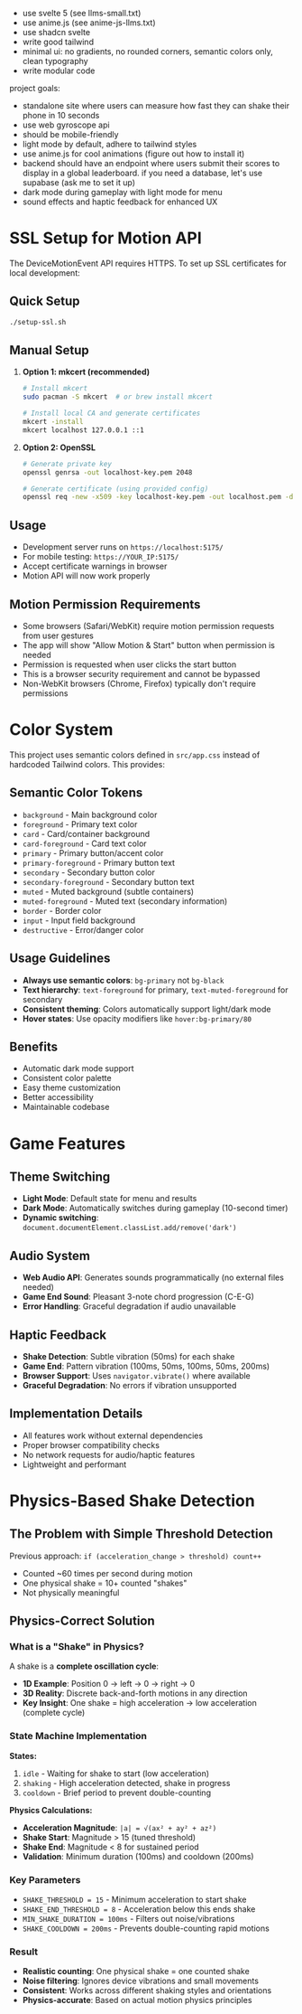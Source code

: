 - use svelte 5 (see llms-small.txt)
- use anime.js (see anime-js-llms.txt)
- use shadcn svelte
- write good tailwind
- minimal ui: no gradients, no rounded corners, semantic colors only, clean typography
- write modular code

project goals:

- standalone site where users can measure how fast they can shake their phone in 10 seconds
- use web gyroscope api
- should be mobile-friendly
- light mode by default, adhere to tailwind styles
- use anime.js for cool animations (figure out how to install it)
- backend should have an endpoint where users submit their scores to display in a global leaderboard. if you need a database, let's use supabase (ask me to set it up)
- dark mode during gameplay with light mode for menu
- sound effects and haptic feedback for enhanced UX

# SSL Setup for Motion API

The DeviceMotionEvent API requires HTTPS. To set up SSL certificates for local development:

## Quick Setup
```bash
./setup-ssl.sh
```

## Manual Setup
1. **Option 1: mkcert (recommended)**
   ```bash
   # Install mkcert
   sudo pacman -S mkcert  # or brew install mkcert
   
   # Install local CA and generate certificates
   mkcert -install
   mkcert localhost 127.0.0.1 ::1
   ```

2. **Option 2: OpenSSL**
   ```bash
   # Generate private key
   openssl genrsa -out localhost-key.pem 2048
   
   # Generate certificate (using provided config)
   openssl req -new -x509 -key localhost-key.pem -out localhost.pem -days 365 -config localhost.conf -extensions v3_req
   ```

## Usage
- Development server runs on `https://localhost:5175/`
- For mobile testing: `https://YOUR_IP:5175/`
- Accept certificate warnings in browser
- Motion API will now work properly

## Motion Permission Requirements
- Some browsers (Safari/WebKit) require motion permission requests from user gestures
- The app will show "Allow Motion & Start" button when permission is needed
- Permission is requested when user clicks the start button
- This is a browser security requirement and cannot be bypassed
- Non-WebKit browsers (Chrome, Firefox) typically don't require permissions

# Color System

This project uses semantic colors defined in `src/app.css` instead of hardcoded Tailwind colors. This provides:

## Semantic Color Tokens
- `background` - Main background color
- `foreground` - Primary text color
- `card` - Card/container background
- `card-foreground` - Card text color
- `primary` - Primary button/accent color
- `primary-foreground` - Primary button text
- `secondary` - Secondary button color
- `secondary-foreground` - Secondary button text
- `muted` - Muted background (subtle containers)
- `muted-foreground` - Muted text (secondary information)
- `border` - Border color
- `input` - Input field background
- `destructive` - Error/danger color

## Usage Guidelines
- **Always use semantic colors**: `bg-primary` not `bg-black`
- **Text hierarchy**: `text-foreground` for primary, `text-muted-foreground` for secondary
- **Consistent theming**: Colors automatically support light/dark mode
- **Hover states**: Use opacity modifiers like `hover:bg-primary/80`

## Benefits
- Automatic dark mode support
- Consistent color palette
- Easy theme customization
- Better accessibility
- Maintainable codebase

# Game Features

## Theme Switching
- **Light Mode**: Default state for menu and results
- **Dark Mode**: Automatically switches during gameplay (10-second timer)
- **Dynamic switching**: `document.documentElement.classList.add/remove('dark')`

## Audio System
- **Web Audio API**: Generates sounds programmatically (no external files needed)
- **Game End Sound**: Pleasant 3-note chord progression (C-E-G)
- **Error Handling**: Graceful degradation if audio unavailable

## Haptic Feedback
- **Shake Detection**: Subtle vibration (50ms) for each shake
- **Game End**: Pattern vibration (100ms, 50ms, 100ms, 50ms, 200ms)
- **Browser Support**: Uses `navigator.vibrate()` where available
- **Graceful Degradation**: No errors if vibration unsupported

## Implementation Details
- All features work without external dependencies
- Proper browser compatibility checks
- No network requests for audio/haptic features
- Lightweight and performant

# Physics-Based Shake Detection

## The Problem with Simple Threshold Detection
Previous approach: `if (acceleration_change > threshold) count++`
- Counted ~60 times per second during motion
- One physical shake = 10+ counted "shakes"
- Not physically meaningful

## Physics-Correct Solution
### What is a "Shake" in Physics?
A shake is a **complete oscillation cycle**:
- **1D Example**: Position 0 → left → 0 → right → 0
- **3D Reality**: Discrete back-and-forth motions in any direction
- **Key Insight**: One shake = high acceleration → low acceleration (complete cycle)

### State Machine Implementation
**States:**
1. `idle` - Waiting for shake to start (low acceleration)
2. `shaking` - High acceleration detected, shake in progress  
3. `cooldown` - Brief period to prevent double-counting

**Physics Calculations:**
- **Acceleration Magnitude**: `|a| = √(ax² + ay² + az²)`
- **Shake Start**: Magnitude > 15 (tuned threshold)
- **Shake End**: Magnitude < 8 for sustained period
- **Validation**: Minimum duration (100ms) and cooldown (200ms)

### Key Parameters
- `SHAKE_THRESHOLD = 15` - Minimum acceleration to start shake
- `SHAKE_END_THRESHOLD = 8` - Acceleration below this ends shake  
- `MIN_SHAKE_DURATION = 100ms` - Filters out noise/vibrations
- `SHAKE_COOLDOWN = 200ms` - Prevents double-counting rapid motions

### Result
- **Realistic counting**: One physical shake = one counted shake
- **Noise filtering**: Ignores device vibrations and small movements
- **Consistent**: Works across different shaking styles and orientations
- **Physics-accurate**: Based on actual motion physics principles
